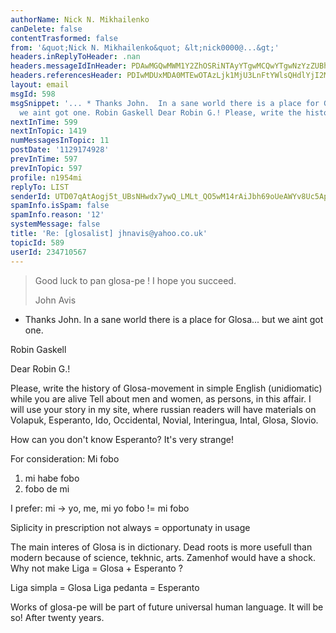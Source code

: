 ```yaml
---
authorName: Nick N. Mikhailenko
canDelete: false
contentTrasformed: false
from: '&quot;Nick N. Mikhailenko&quot; &lt;nick0000@...&gt;'
headers.inReplyToHeader: .nan
headers.messageIdInHeader: PDAwMGQwMWM1Y2ZhOSRiNTAyYTgwMCQwYTgwNzYzZUBhMGgzcjc+
headers.referencesHeader: PDIwMDUxMDA0MTEwOTAzLjk1MjU3LnFtYWlsQHdlYjI2MzE1Lm1haWwudWtsLnlhaG9vLmNvbT4gPDYuMi4zLjQuMC4yMDA1MTAwOTE2NDE0Mi4wNTQyMzU2MEBwby5wYWNpZmljLm5ldC5hdT4=
layout: email
msgId: 598
msgSnippet: '... * Thanks John.  In a sane world there is a place for Glosa... but
  we aint got one. Robin Gaskell Dear Robin G.! Please, write the history of Glosa-movement'
nextInTime: 599
nextInTopic: 1419
numMessagesInTopic: 11
postDate: '1129174928'
prevInTime: 597
prevInTopic: 597
profile: n1954mi
replyTo: LIST
senderId: UTD07qAtAogj5t_UBsNHwdx7ywQ_LMLt_QO5wM14rAiJbh69oUeAWYv8Uc5ApcgBzz1kILttN0IE00dAM5hfnVEYM5roaTtllViIXUXyRDMgBg
spamInfo.isSpam: false
spamInfo.reason: '12'
systemMessage: false
title: 'Re: [glosalist] jhnavis@yahoo.co.uk'
topicId: 589
userId: 234710567
---
```


>Good luck to pan glosa-pe ! I hope you succeed.
>
>John Avis

* Thanks John.  In a sane world there is a place
for Glosa... but we aint got one.

Robin Gaskell

Dear Robin G.!

Please, write the history of Glosa-movement in simple English (unidiomatic)
while you are alive
Tell about men and women, as persons, in this affair. I will use your story
in my site, where
russian readers will have materials on Volapuk, Esperanto, Ido, Occidental,
Novial, Interingua,
Intal, Glosa, Slovio.

How can you don't know Esperanto? It's very strange!

For consideration:
Mi fobo
1) mi habe fobo
2) fobo de mi

I prefer: mi -> yo, me,  mi
yo fobo != mi fobo

Siplicity in prescription not always = opportunaty in usage

The main interes of Glosa is in dictionary. Dead roots is more usefull than
modern because of science, tekhnic, arts. Zamenhof would have a shock. Why
not make Liga = Glosa + Esperanto ?

Liga simpla = Glosa
Liga pedanta = Esperanto

Works of glosa-pe will be part of future universal human language. It will
be so! After twenty years.


